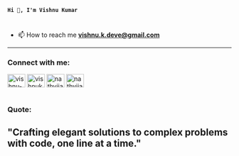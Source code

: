 **`Hi 👋, I'm Vishnu Kumar`**

#

- 📫 How to reach me **vishnu.k.deve@gmail.com**

---

<h3 align="left">Connect with me:</h3>
<p align="left">
<a href="https://linkedin.com/in/vishnu-kumar-370349253" target="blank"><img align="center" src="https://raw.githubusercontent.com/rahuldkjain/github-profile-readme-generator/master/src/images/icons/Social/linked-in-alt.svg" alt="vishnu-kumar-370349253" height="30" width="40" /></a>
<a href="https://www.codechef.com/users/vishnukumar902" target="blank"><img align="center" src="https://cdn.jsdelivr.net/npm/simple-icons@3.1.0/icons/codechef.svg" alt="vishnukumar902" height="30" width="40" /></a>
<a href="https://www.hackerrank.com/nathvijay959" target="blank"><img align="center" src="https://raw.githubusercontent.com/rahuldkjain/github-profile-readme-generator/master/src/images/icons/Social/hackerrank.svg" alt="nathvijay959" height="30" width="40" /></a>
<a href="https://www.leetcode.com/nathvijay959" target="blank"><img align="center" src="https://raw.githubusercontent.com/rahuldkjain/github-profile-readme-generator/master/src/images/icons/Social/leet-code.svg" alt="nathvijay959" height="30" width="40" /></a>
</p>

#

<h3 align="left">Quote:</h3>
<h2>"Crafting elegant solutions to complex problems with code, one line at a time."</h2>

